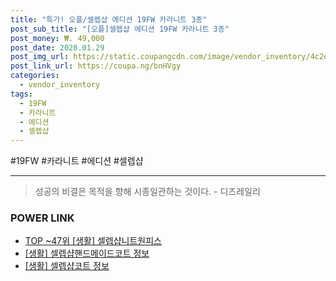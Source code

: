 ```yaml
--- 
title: "특가! 오플/셀렙샵 에디션 19FW 카라니트 3종" 
post_sub_title: "[오플]셀렙샵 에디션 19FW 카라니트 3종" 
post_money: ₩. 49,000 
post_date: 2020.01.29 
post_img_url: https://static.coupangcdn.com/image/vendor_inventory/4c2e/ffabf2ee48bec9ae571bef96a51376c92e6644a4b74b21eb9b3120655b1f.jpg 
post_link_url: https://coupa.ng/bnHVgy 
categories: 
  - vendor_inventory 
tags: 
  - 19FW 
  - 카라니트 
  - 에디션 
  - 셀렙샵 
--- 
```

  #19FW #카라니트 #에디션 #셀렙샵 
<hr> 

> 성공의 비결은 목적을 향해 시종일관하는 것이다. - 디즈레일리 


### POWER LINK

* <a href="https://blog.naver.com/an0733/221788741100" target="_blank"> TOP ~47위 [생활] 셀렙샵니트원피스</a>
* <a href="https://blog.naver.com/santokki14/221766807790" target="_blank"> [생활] 셀렙샵핸드메이드코트 정보 </a>
* <a href="https://blog.naver.com/fasyy4321/221766808297" target="_blank"> [생활] 셀렙샵코트 정보 </a>
